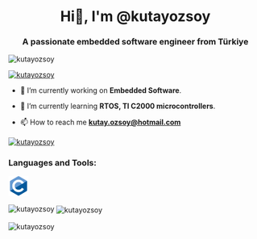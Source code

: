 <!--
### Hi there 👋
-->

<!--
**kutayozsoy/kutayozsoy** is a ✨ _special_ ✨ repository because its `README.md` (this file) appears on your GitHub profile.

Here are some ideas to get you started:

- 🔭 I’m currently working on ...
- 🌱 I’m currently learning ...
- 👯 I’m looking to collaborate on ...
- 🤔 I’m looking for help with ...
- 💬 Ask me about ...
- 📫 How to reach me: ...
- 😄 Pronouns: ...
- ⚡ Fun fact: ...
-->

<!--
- 👋 Hi, I am @kutayozsoy. 
- 🔭 I’m currently working on Embedded Software.
- 🌱 I’m currently learning RTOS, TI C2000 microcontrollers.  
- 📫 How to reach me: kutay.ozsoy@hotmail.com
-->

<h1 align="center">Hi👋, I'm @kutayozsoy</h1>
<h3 align="center">A passionate embedded software engineer from Türkiye</h3>

<p align="left"> <img src="https://komarev.com/ghpvc/?username=kutayozsoy&label=Profile%20views&color=0e75b6&style=flat" alt="kutayozsoy" /> </p>

<p align="left"> <a href="https://github.com/ryo-ma/github-profile-trophy"><img src="https://github-profile-trophy.vercel.app/?username=kutayozsoy" alt="kutayozsoy" /></a> </p>

- 🔭 I’m currently working on **Embedded Software**.

- 🌱 I’m currently learning **RTOS, TI C2000 microcontrollers**.

- 📫 How to reach me **kutay.ozsoy@hotmail.com**

<p align="left">
<a href="https://linkedin.com/in/kutayozsoy" target="blank"><img align="center" src="https://raw.githubusercontent.com/rahuldkjain/github-profile-readme-generator/master/src/images/icons/Social/linked-in-alt.svg" alt="kutayozsoy" height="30" width="40" /></a>
</p>

<h3 align="left">Languages and Tools:</h3>
<p align="left"> <a href="https://www.cprogramming.com/" target="_blank" rel="noreferrer"> <img src="https://raw.githubusercontent.com/devicons/devicon/master/icons/c/c-original.svg" alt="c" width="40" height="40"/> </a> </p>

<p><img align="left" src="https://github-readme-stats.vercel.app/api/top-langs?username=kutayozsoy&show_icons=true&locale=en&layout=compact" alt="kutayozsoy" /></p>

<p>&nbsp;<img align="center" src="https://github-readme-stats.vercel.app/api?username=kutayozsoy&show_icons=true&locale=en" alt="kutayozsoy" /></p>

<p><img align="center" src="https://github-readme-streak-stats.herokuapp.com/?user=kutayozsoy&" alt="kutayozsoy" /></p>

  
